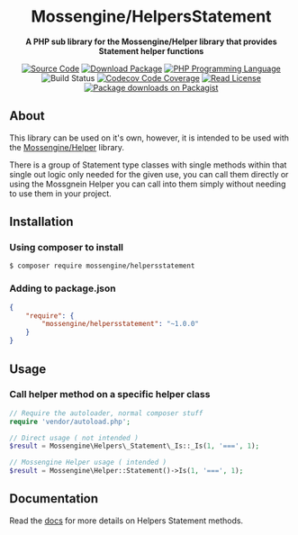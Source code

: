 <h1 align="center">Mossengine/HelpersStatement</h1>

<p align="center">
    <strong>A PHP sub library for the Mossengine/Helper library that provides Statement helper functions</strong>
</p>

<p align="center">
    <a href="https://github.com/Mossengine/HelpersStatement"><img src="https://badgen.net/packagist/name/Mossengine/HelpersStatement" alt="Source Code"></a>
    <a href="https://packagist.org/packages/Mossengine/HelpersStatement"><img src="https://badgen.net/packagist/v/Mossengine/HelpersStatement" alt="Download Package"></a>
    <a href="https://php.net"><img src="https://badgen.net/packagist/php/Mossengine/HelpersStatement" alt="PHP Programming Language"></a>
    <img src="https://badgen.net/circleci/github/Mossengine/HelpersStatement/master?icon=circleci" alt="Build Status">
    <a href="https://codecov.io/github/Mossengine/HelpersStatement"><img src="https://badgen.net/codecov/c/github/Mossengine/HelpersStatement/master?icon=codecov" alt="Codecov Code Coverage"></a>
    <a href="https://github.com/Mossengine/HelpersStatement/blob/master/LICENSE"><img src="https://badgen.net/packagist/license/Mossengine/HelpersStatement" alt="Read License"></a>
    <a href="https://packagist.org/packages/Mossengine/HelpersStatement/stats"><img src="https://badgen.net/packagist/dt/Mossengine/HelpersStatement" alt="Package downloads on Packagist"></a>
</p>

## About
This library can be used on it's own, however, it is intended to be used with the [Mossengine/Helper](https://github.com/Mossengine/Helper) library.

There is a group of Statement type classes with single methods within that single out logic only needed for the given use, you can call them directly or using the Mossgnein Helper you can call into them simply without needing to use them in your project.
## Installation

### Using composer to install
```
$ composer require mossengine/helpersstatement
```

### Adding to package.json
```json
{
    "require": {
        "mossengine/helpersstatement": "~1.0.0"
    }
}
```

## Usage

### Call helper method on a specific helper class
```php
// Require the autoloader, normal composer stuff
require 'vendor/autoload.php';

// Direct usage ( not intended )
$result = Mossengine\Helpers\_Statement\_Is::_Is(1, '===', 1);

// Mossengine Helper usage ( intended )
$result = Mossengine\Helper::Statement()->Is(1, '===', 1);
```

## Documentation
Read the <a href="/docs/readme.md">docs</a> for more details on Helpers Statement methods.
